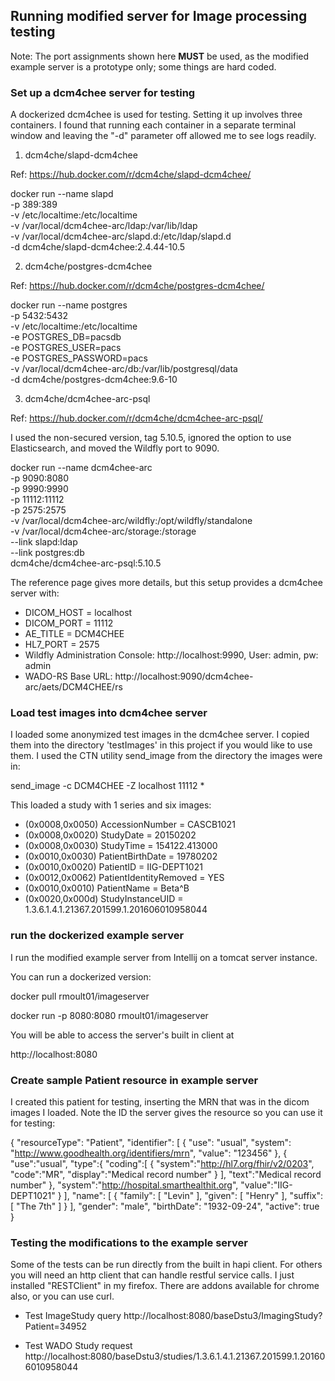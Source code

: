 ## Running modified server for Image processing testing
Note: The port assignments shown here **MUST** be used, as the 
modified example server is a prototype only; some things are
hard coded.
### Set up a dcm4chee server for testing

A dockerized dcm4chee is used for testing. Setting it up 
involves three containers. I found that running each container
in a separate terminal window and leaving the "-d" parameter off
allowed me to see logs readily.

1. dcm4che/slapd-dcm4chee

Ref: https://hub.docker.com/r/dcm4che/slapd-dcm4chee/

docker run --name slapd \
   -p 389:389 \
   -v /etc/localtime:/etc/localtime \
   -v /var/local/dcm4chee-arc/ldap:/var/lib/ldap \
   -v /var/local/dcm4chee-arc/slapd.d:/etc/ldap/slapd.d \
   -d dcm4che/slapd-dcm4chee:2.4.44-10.5
   
2. dcm4che/postgres-dcm4chee

Ref: https://hub.docker.com/r/dcm4che/postgres-dcm4chee/

docker run --name postgres \
   -p 5432:5432 \
   -v /etc/localtime:/etc/localtime \
   -e POSTGRES_DB=pacsdb \
   -e POSTGRES_USER=pacs\
   -e POSTGRES_PASSWORD=pacs \
   -v /var/local/dcm4chee-arc/db:/var/lib/postgresql/data \
   -d dcm4che/postgres-dcm4chee:9.6-10
   
3. dcm4che/dcm4chee-arc-psql

Ref: https://hub.docker.com/r/dcm4che/dcm4chee-arc-psql/

I used the non-secured version, tag 5.10.5, 
ignored the option to use Elasticsearch,
and moved the Wildfly port to 9090.

docker run --name dcm4chee-arc \
   -p 9090:8080 \
   -p 9990:9990 \
   -p 11112:11112 \
   -p 2575:2575 \
   -v /var/local/dcm4chee-arc/wildfly:/opt/wildfly/standalone \
   -v /var/local/dcm4chee-arc/storage:/storage \
   --link slapd:ldap \
   --link postgres:db \
   dcm4che/dcm4chee-arc-psql:5.10.5
   
The reference page gives more details, but this setup provides
a dcm4chee server with:

- DICOM_HOST = localhost
- DICOM_PORT = 11112
- AE_TITLE = DCM4CHEE
- HL7_PORT = 2575
- Wildfly Administration Console: http://localhost:9990, 
User: admin, pw: admin
- WADO-RS  Base URL: http://localhost:9090/dcm4chee-arc/aets/DCM4CHEE/rs

### Load test images into dcm4chee server

I loaded some anonymized test images in the dcm4chee server.
I copied them into the directory 'testImages' in this project
if you would like to use them. I used the CTN utility send_image
from the directory the images were in:

send_image -c DCM4CHEE -Z localhost 11112 *

This loaded a study with 1 series and six images:

- (0x0008,0x0050) AccessionNumber = CASCB1021
- (0x0008,0x0020) StudyDate = 20150202
- (0x0008,0x0030) StudyTime = 154122.413000
- (0x0010,0x0030) PatientBirthDate = 19780202
- (0x0010,0x0020) PatientID = IIG-DEPT1021
- (0x0012,0x0062) PatientIdentityRemoved = YES
- (0x0010,0x0010) PatientName = Beta^B
- (0x0020,0x000d) StudyInstanceUID = 1.3.6.1.4.1.21367.201599.1.201606010958044

### run the dockerized example server

I run the modified example server from Intellij on a tomcat server instance.

You can run a dockerized version:

docker pull rmoult01/imageserver

docker run -p 8080:8080 rmoult01/imageserver

You will be able to access the server's built in client at

http://localhost:8080

### Create sample Patient resource in example server

I created this patient for testing, inserting the MRN that was in the
dicom images I loaded. Note the ID the server gives the resource so you
can use it for testing:

{
  "resourceType": "Patient",
  "identifier": [
    {
      "use": "usual",
      "system": "http://www.goodhealth.org/identifiers/mrn",
      "value": "123456"
    },
{
            "use":"usual",
            "type":{
                "coding":[
                    {
                        "system":"http://hl7.org/fhir/v2/0203",
                        "code":"MR",
                        "display":"Medical record number"
                    }
                ],
                "text":"Medical record number"
            },
            "system":"http://hospital.smarthealthit.org",
            "value":"IIG-DEPT1021"
        }
  ],
  "name": [
    {
      "family": [
        "Levin"
      ],
      "given": [
        "Henry"
      ],
      "suffix": [
        "The 7th"
      ]
    }
  ],
  "gender": "male",
  "birthDate": "1932-09-24",
  "active": true
}

### Testing the modifications to the example server

Some of the tests can be run directly from the built in hapi client.
For others you will need an http client that can handle restful 
service calls. I just installed "RESTClient" in my firefox. There are 
addons available for chrome also, or you can use curl.

- Test ImageStudy query 
http://localhost:8080/baseDstu3/ImagingStudy?Patient=34952

- Test WADO Study request
http://localhost:8080/baseDstu3/studies/1.3.6.1.4.1.21367.201599.1.201606010958044






